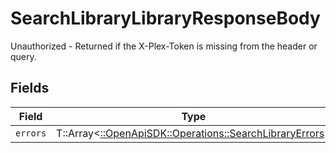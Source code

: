 # SearchLibraryLibraryResponseBody

Unauthorized - Returned if the X-Plex-Token is missing from the header or query.


## Fields

| Field                                                                                                     | Type                                                                                                      | Required                                                                                                  | Description                                                                                               |
| --------------------------------------------------------------------------------------------------------- | --------------------------------------------------------------------------------------------------------- | --------------------------------------------------------------------------------------------------------- | --------------------------------------------------------------------------------------------------------- |
| `errors`                                                                                                  | T::Array<[::OpenApiSDK::Operations::SearchLibraryErrors](../../models/operations/searchlibraryerrors.md)> | :heavy_minus_sign:                                                                                        | N/A                                                                                                       |